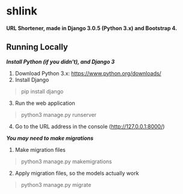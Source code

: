 # shlink
#### URL Shortener, made in Django 3.0.5 (Python 3.x) and Bootstrap 4.


## Running Locally

***Install Python (if you didn't), and Django 3***
1. Download Python 3.x: https://www.python.org/downloads/
2. Install Django
> pip install django
3. Run the web application
> python3 manage.py runserver 
4. Go to the URL address in the console (http://127.0.0.1:8000/)

***You may need to make migrations***
1. Make migration files
> python3 manage.py makemigrations
2. Apply migration files, so the models actually work
> python3 manage.py migrate
